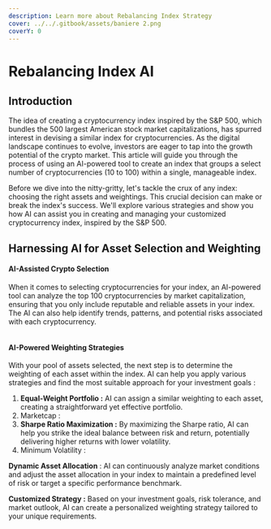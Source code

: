 ```yaml
---
description: Learn more about Rebalancing Index Strategy
cover: ../../.gitbook/assets/baniere 2.png
coverY: 0
---
```


# Rebalancing Index AI

## Introduction

The idea of creating a cryptocurrency index inspired by the S\&P 500, which bundles the 500 largest American stock market capitalizations, has spurred interest in devising a similar index for cryptocurrencies. As the digital landscape continues to evolve, investors are eager to tap into the growth potential of the crypto market. This article will guide you through the process of using an AI-powered tool to create an index that groups a select number of cryptocurrencies (10 to 100) within a single, manageable index.

Before we dive into the nitty-gritty, let's tackle the crux of any index: choosing the right assets and weightings. This crucial decision can make or break the index's success. We'll explore various strategies and show you how AI can assist you in creating and managing your customized cryptocurrency index, inspired by the S\&P 500.

## Harnessing AI for Asset Selection and Weighting

#### AI-Assisted Crypto Selection

When it comes to selecting cryptocurrencies for your index, an AI-powered tool can analyze the top 100 cryptocurrencies by market capitalization, ensuring that you only include reputable and reliable assets in your index. The AI can also help identify trends, patterns, and potential risks associated with each cryptocurrency.

<figure><img src="https://www.investopedia.com/thmb/62S6DG2Ou6Btxi91FSVeoHY_D3I=/750x0/filters:no_upscale():max_bytes(150000):strip_icc():format(webp)/dotdash_Final_Equal_Weight_Apr_2020-01-6b2bdb8ccaf74b8d9170fafe5851d5df.jpg" alt=""><figcaption></figcaption></figure>

#### AI-Powered Weighting Strategies

With your pool of assets selected, the next step is to determine the weighting of each asset within the index. AI can help you apply various strategies and find the most suitable approach for your investment goals :

1. **Equal-Weight Portfolio :** AI can assign a similar weighting to each asset, creating a straightforward yet effective portfolio.
2. Marketcap :&#x20;
3. **Sharpe Ratio Maximization :** By maximizing the Sharpe ratio, AI can help you strike the ideal balance between risk and return, potentially delivering higher returns with lower volatility.
4. Minimum Volatility :&#x20;

**Dynamic Asset Allocation** : AI can continuously analyze market conditions and adjust the asset allocation in your index to maintain a predefined level of risk or target a specific performance benchmark.

**Customized Strategy :** Based on your investment goals, risk tolerance, and market outlook, AI can create a personalized weighting strategy tailored to your unique requirements.
